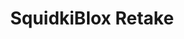 ---
slug: squidkiblox-retake
title: SquidkiBlox Retake
description: "SquidkiBlox Retake is an exciting online game. Play for free directly in your browser!"
icon: /images/new_mods/sprunkiBlox Retake.png
url: https://wowtbc.net/sprunkin/sprunkiblox-retake/index.html
previewImage: /images/new_mods/sprunkiBlox Retake.png
type: new mods

# SEO配置
seo:
  title: "SquidkiBlox Retake - Play Free Online Game | Fun Browser Games"
  description: "SquidkiBlox Retake - Play this fun online game for free in your browser. No download required!"
  ogImage: "/images/new_mods/sprunkiBlox Retake.png"
  keywords: "squidkiblox-retake, online game, browser game, free game, new mods game, play online"

videoUrls:
  - https://www.youtube.com/embed/example1
  - https://www.youtube.com/embed/example2

whyPlay:
  title: "Why Play SquidkiBlox Retake?"
  items:
    - "Immersive Gameplay: SquidkiBlox Retake offers an engaging and immersive gaming experience that will keep you entertained for hours"
    - "Challenging Levels: Test your skills with increasingly difficult challenges and obstacles"
    - "Beautiful Graphics: Enjoy stunning visuals and smooth animations that bring the game world to life"
    - "Regular Updates: New content and features are added regularly to keep the game fresh and exciting"
    - "Free to Play: Experience all the fun without spending a penny"
    - "Community Features: Connect with other players, share strategies, and compete for high scores"
    - "Cross-Platform: Play on any device with a web browser, no downloads required"

features:
  title: "Key Features of SquidkiBlox Retake"
  image: "/images/new_mods/sprunkiBlox Retake.png"
  items:
    - "Intuitive Controls: Easy to learn controls make SquidkiBlox Retake accessible for players of all skill levels"
    - "Multiple Game Modes: Enjoy various gameplay options that provide different challenges and experiences"
    - "Character Customization: Personalize your gaming experience with unique characters and items"
    - "Achievement System: Complete special tasks to earn rewards and recognition"
    - "Leaderboards: Compete with players worldwide and see who can achieve the highest scores"

characteristics:
  title: "Game Characteristics"
  image: "/images/new_mods/sprunkiBlox Retake.png"
  items:
    - "Genre: New mods game with elements of strategy and skill"
    - "Difficulty: Suitable for both casual gamers and those seeking a challenge"
    - "Play Time: Quick sessions or extended gameplay, depending on your preference"
    - "Art Style: Vibrant and engaging visuals that enhance the gaming experience"
    - "Sound Design: Immersive audio that complements the gameplay perfectly"

info: "SquidkiBlox Retake is an exciting online game that offers players a unique and engaging gaming experience. With its intuitive controls, stunning visuals, and challenging gameplay, SquidkiBlox Retake provides hours of entertainment for players of all ages and skill levels. Whether you're looking for a quick gaming session during a break or an extended play session, SquidkiBlox Retake delivers an immersive experience that will keep you coming back for more. The game features multiple levels of increasing difficulty, ensuring that players are constantly challenged as they progress. With regular updates adding new content and features, SquidkiBlox Retake remains fresh and exciting, providing endless entertainment options for its growing community of players."

howToPlayIntro: "Welcome to SquidkiBlox Retake! This guide will walk you through the basics and help you master the game. Whether you're a beginner or looking to improve your skills, these tips and instructions will enhance your gaming experience."

howToPlaySteps:
  - title: "Getting Started"
    description: "Begin your SquidkiBlox Retake adventure by familiarizing yourself with the controls. Use your keyboard or mouse to navigate through the game interface. The tutorial will guide you through the basic mechanics and help you understand the objectives."
  - title: "Understanding the Objectives"
    description: "In SquidkiBlox Retake, your main goal is to progress through levels by completing specific objectives. Each level presents unique challenges that require different strategies and approaches."
  - title: "Mastering the Controls"
    description: "Practice using the controls to improve your precision and reaction time. SquidkiBlox Retake requires quick reflexes and strategic thinking to overcome obstacles and defeat opponents."
  - title: "Utilizing Power-ups"
    description: "Collect power-ups throughout the game to enhance your abilities and overcome difficult challenges. Each power-up offers unique advantages that can be crucial for success."
  - title: "Developing Strategies"
    description: "As you progress in SquidkiBlox Retake, develop effective strategies for different scenarios. Analyze patterns, anticipate challenges, and adapt your approach to maximize your performance."

faq:
  title: "Frequently Asked Questions about SquidkiBlox Retake"
  items:
    - question: "Is SquidkiBlox Retake free to play?"
      answer: "Yes, SquidkiBlox Retake is completely free to play directly in your web browser. No downloads or purchases are required to enjoy the full game experience."
    - question: "Can I play SquidkiBlox Retake on mobile devices?"
      answer: "Yes, SquidkiBlox Retake is optimized for both desktop and mobile play. You can enjoy the game on any device with a web browser and internet connection."
    - question: "Are there any in-game purchases?"
      answer: "While SquidkiBlox Retake is free to play, there may be optional in-game purchases available for cosmetic items or additional features that don't affect core gameplay."
    - question: "How often is SquidkiBlox Retake updated?"
      answer: "The developers regularly update SquidkiBlox Retake with new content, features, and improvements based on player feedback and game performance."
    - question: "Can I play SquidkiBlox Retake offline?"
      answer: "Currently, SquidkiBlox Retake requires an internet connection to play as it's a browser-based online game."
    - question: "Is SquidkiBlox Retake suitable for children?"
      answer: "Yes, SquidkiBlox Retake is designed to be family-friendly and suitable for players of all ages."
    - question: "How do I report bugs or issues?"
      answer: "If you encounter any problems while playing SquidkiBlox Retake, you can report them through the game's support page or contact the developers directly through their website."
    - question: "Still Have Questions?"
      answer: "If you have additional questions about SquidkiBlox Retake that aren't covered in this FAQ, please visit our support center or contact our customer service team for assistance."
---